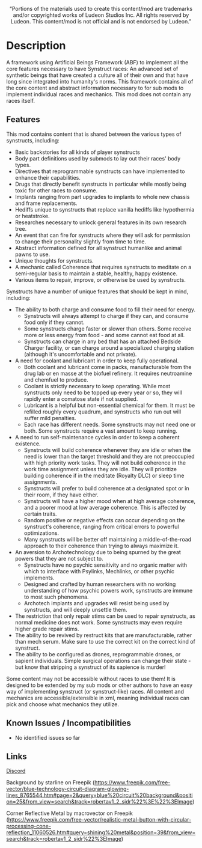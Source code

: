 <p align="center">
	“Portions of the materials used to create this content/mod are trademarks and/or copyrighted works of Ludeon Studios Inc. All rights reserved by Ludeon. This content/mod is not official and is not endorsed by Ludeon.”
</p>

# Description
A framework using Artificial Beings Framework (ABF) to implement all the core features necessary to have Synstruct races: An advanced set of synthetic beings that have created a culture all of their own and that have long since integrated into humanity's norms. This framework contains all of the core content and abstract information necessary to for sub mods to implement individual races and mechanics. This mod does not contain any races itself.


## Features
This mod contains content that is shared between the various types of synstructs, including:
* Basic backstories for all kinds of player synstructs
* Body part definitions used by submods to lay out their races' body types.
* Directives that reprogrammable synstructs can have implemented to enhance their capabilities.
* Drugs that directly benefit synstructs in particular while mostly being toxic for other races to consume.
* Implants ranging from part upgrades to implants to whole new chassis and frame replacements.
* Hediffs unique to synstructs that replace vanilla hediffs like hypothermia or heatstroke.
* Researches necessary to unlock general features in its own research tree.
* An event that can fire for synstructs where they will ask for permission to change their personality slightly from time to time.
* Abstract information defined for all synstruct humanlike and animal pawns to use.
* Unique thoughts for synstructs.
* A mechanic called Coherence that requires synstructs to meditate on a semi-regular basis to maintain a stable, healthy, happy existence.
* Various items to repair, improve, or otherwise be used by synstructs.


Synstructs have a number of unique features that should be kept in mind, including:
* The ability to both charge and consume food to fill their need for energy.
    * Synstructs will always attempt to charge if they can, and consume food only if they cannot.
    * Some synstructs charge faster or slower than others. Some receive more or less energy from food - and some cannot eat food at all.
    * Synstructs can charge in any bed that has an attached Bedside Charger facility, or can charge around a specialized charging station (although it's uncomfortable and not private).
* A need for coolant and lubricant in order to keep fully operational.
    * Both coolant and lubricant come in packs, manufacturable from the drug lab or en masse at the biofuel refinery. It requires neutroamine and chemfuel to produce.
    * Coolant is strictly necessary to keep operating. While most synstructs only need to be topped up every year or so, they will rapidly enter a comatose state if not supplied.
    * Lubricant is a helpful but non-essential chemical for them. It must be refilled roughly every quadrum, and synstructs who run out will suffer mild penalties.
    * Each race has different needs. Some synstructs may not need one or both. Some synstructs require a vast amount to keep running.
* A need to run self-maintenance cycles in order to keep a coherent existence.
    * Synstructs will build coherence whenever they are idle or when the need is lower than the target threshold and they are not preoccupied with high priority work tasks. They will not build coherence in the work time assignment unless they are idle. They will prioritize building coherence if in the meditate (Royalty DLC) or sleep time assignments.
    * Synstructs will prefer to build coherence at a designated spot or in their room, if they have either.
    * Synstructs will have a higher mood when at high average coherence, and a poorer mood at low average coherence. This is affected by certain traits.
    * Random positive or negative effects can occur depending on the synstruct's coherence, ranging from critical errors to powerful optimizations.
    * Many synstructs will be better off maintaining a middle-of-the-road approach to their coherence than trying to always maximize it.
* An aversion to Archotechnology due to being spurned by the great powers that they are not subject to.
    * Synstructs have no psychic sensitivity and no organic matter with which to interface with Psylinks, Mechlinks, or other psychic implements.
    * Designed and crafted by human researchers with no working understanding of how psychic powers work, synstructs are immune to most such phenomena.
    * Archotech implants and upgrades will resist being used by synstructs, and will deeply unsettle them.
* The restriction that only repair stims can be used to repair synstructs, as normal medicine does not work. Some synstructs may even require higher grade repair stims.
* The ability to be revived by restruct kits that are manufacturable, rather than mech serum. Make sure to use the correct kit on the correct kind of synstruct.
* The ability to be configured as drones, reprogrammable drones, or sapient individuals. Simple surgical operations can change their state - but know that stripping a synstruct of its sapience is murder!

Some content may not be accessible without races to use them! It is designed to be extended by my sub mods or other authors to have an easy way of implementing synstruct (or synstruct-like) races. All content and mechanics are accessible/extensible in xml, meaning individual races can pick and choose what mechanics they utilize.


## Known Issues / Incompatibilities
* No identified issues so far


## Links
[Discord](https://discord.gg/udNCpbkABT)

Background by starline on Freepik
(https://www.freepik.com/free-vector/blue-technology-circuit-diagram-glowing-lines_8765544.htm#page=2&query=blue%20circuit%20background&position=25&from_view=search&track=robertav1_2_sidr%22%3E%22%3EImage)

Corner Reflective Metal by macrovector on Freepik
(https://www.freepik.com/free-vector/realistic-metal-button-with-circular-processing-cone-reflection_11060526.htm#query=shining%20metal&position=39&from_view=search&track=robertav1_2_sidr%22%3EImage)